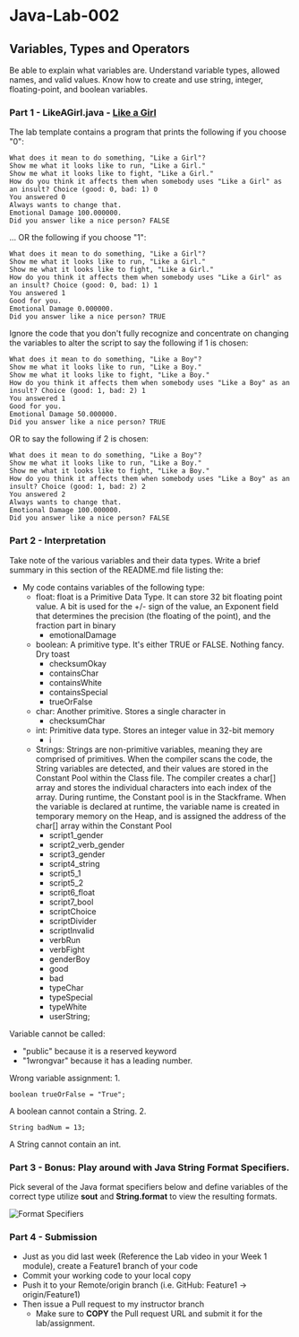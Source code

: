 # Java-Lab-002

## Variables, Types and Operators

Be able to explain what variables are. Understand variable types, allowed names, and valid values.
Know how to create and use string, integer, floating-point, and boolean variables.

### Part 1 - LikeAGirl.java - [Like a Girl](https://www.youtube.com/watch?v=5yLXrWLvwAo)

The lab template contains a program that prints the following if you choose "0":
```
What does it mean to do something, "Like a Girl"?
Show me what it looks like to run, "Like a Girl."
Show me what it looks like to fight, "Like a Girl."
How do you think it affects them when somebody uses "Like a Girl" as an insult? Choice (good: 0, bad: 1) 0
You answered 0
Always wants to change that.
Emotional Damage 100.000000.
Did you answer like a nice person? FALSE
```
... OR the following if you choose "1":
```
What does it mean to do something, "Like a Girl"?
Show me what it looks like to run, "Like a Girl."
Show me what it looks like to fight, "Like a Girl."
How do you think it affects them when somebody uses "Like a Girl" as an insult? Choice (good: 0, bad: 1) 1
You answered 1
Good for you.
Emotional Damage 0.000000.
Did you answer like a nice person? TRUE
```

Ignore the code that you don't fully recognize and concentrate on changing the variables to alter the script to say the following if 1 is chosen:
```
What does it mean to do something, "Like a Boy"?
Show me what it looks like to run, "Like a Boy."
Show me what it looks like to fight, "Like a Boy."
How do you think it affects them when somebody uses "Like a Boy" as an insult? Choice (good: 1, bad: 2) 1
You answered 1
Good for you.
Emotional Damage 50.000000.
Did you answer like a nice person? TRUE
```
OR to say the following if 2 is chosen:
```
What does it mean to do something, "Like a Boy"?
Show me what it looks like to run, "Like a Boy."
Show me what it looks like to fight, "Like a Boy."
How do you think it affects them when somebody uses "Like a Boy" as an insult? Choice (good: 1, bad: 2) 2
You answered 2
Always wants to change that.
Emotional Damage 100.000000.
Did you answer like a nice person? FALSE
```

### Part 2 - Interpretation
Take note of the various variables and their data types. Write a brief summary in this section of the README.md file listing the:

* My code contains variables of the following type:
  * float: float is a Primitive Data Type. It can store 32 bit floating point value. A bit is used for the +/- sign of the value, an Exponent field that determines the precision (the floating of the point), and the fraction part in binary
    * emotionalDamage
  * boolean: A primitive type. It's either TRUE or FALSE. Nothing fancy. Dry toast
    * checksumOkay
    * containsChar
    * containsWhite
    * containsSpecial
    * trueOrFalse
  * char: Another primitive. Stores a single character in 
    * checksumChar
  * int: Primitive data type. Stores an integer value in 32-bit memory
    * i
  * Strings: Strings are non-primitive variables, meaning they are comprised of primitives. When the compiler scans the code, the String variables are detected, and their values are stored in the Constant Pool within the Class file. The compiler creates a char[] array and stores the individual characters into each index of the array. During runtime, the Constant pool is in the Stackframe. When the variable is declared at runtime, the variable name is created in temporary memory on the Heap, and is assigned the address of the char[] array within the Constant Pool
    * script1_gender
    * script2_verb_gender
    * script3_gender
    * script4_string
    * script5_1
    * script5_2
    * script6_float
    * script7_bool
    * scriptChoice
    * scriptDivider
    * scriptInvalid
    * verbRun
    * verbFight
    * genderBoy
    * good
    * bad
    * typeChar
    * typeSpecial
    * typeWhite
    * userString;


Variable cannot be called:
  * "public" because it is a reserved keyword
  * "1wrongvar" because it has a leading number.

Wrong variable assignment:
1. 
```
boolean trueOrFalse = "True";
```
A boolean cannot contain a String.
2.

```
String badNum = 13;
```
A String cannot contain an int.


### Part 3 - Bonus: Play around with Java String Format Specifiers.

Pick several of the Java format specifiers below and define variables of the correct type utilize **sout** and **String.format** to view the resulting formats.

![Format Specifiers](JavaStringFormatSpecifiers.png)

### Part 4 - Submission
* Just as you did last week (Reference the Lab video in your Week 1 module), create a Feature1 branch of your code
* Commit your working code to your local copy
* Push it to your Remote/origin branch (i.e. GitHub: Feature1 -> origin/Feature1)
* Then issue a Pull request to my instructor branch
    * Make sure to **COPY** the Pull request URL and submit it for the lab/assignment.
